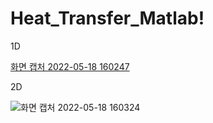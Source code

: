 # Heat_Transfer_Matlab!

1D

[화면 캡처 2022-05-18 160247](https://user-images.githubusercontent.com/88171531/168977890-7817af49-f815-4af9-9468-34067ead4761.png)

2D 

![화면 캡처 2022-05-18 160324](https://user-images.githubusercontent.com/88171531/168977909-e9852a11-62b9-40ee-be2f-0054f511a243.png)
